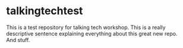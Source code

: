 # talkingtechtest
This is a test repository for talking tech workshop.
This is a really descriptive sentence explaining everything about this great new repo.  
And stuff.
